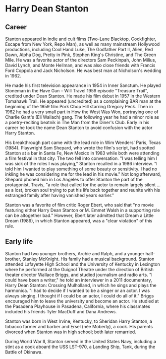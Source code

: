 # Harry Dean Stanton

## Career
Stanton appeared in indie and cult films (Two-Lane Blacktop, Cockfighter, Escape from New York, Repo Man), as well as many mainstream Hollywood productions, including Cool Hand Luke, The Godfather Part II, Alien, Red Dawn, Alpha Dog, Pretty in Pink, Stephen King's Christine, and The Green Mile. He was a favorite actor of the directors Sam Peckinpah, John Milius, David Lynch, and Monte Hellman, and was also close friends with Francis Ford Coppola and Jack Nicholson. He was best man at Nicholson's wedding in 1962.

He made his first television appearance in 1954 in Inner Sanctum. He played Stoneman in the Have Gun – Will Travel 1959 episode "Treasure Trail", credited under Dean Stanton. He made his film debut in 1957 in the Western Tomahawk Trail. He appeared (uncredited) as a complaining BAR man at the beginning of the 1959 film Pork Chop Hill starring Gregory Peck. Then in 1962 he had a very small part in How the West Was Won, portraying one of Charlie Gant's (Eli Wallach) gang. The following year he had a minor role as a poetry-reciting beatnik in The Man from the Diner's Club. Early in his career he took the name Dean Stanton to avoid confusion with the actor Harry Stanton.

His breakthrough part came with the lead role in Wim Wenders' Paris, Texas (1984). Playwright Sam Shepard, who wrote the film's script, had spotted Stanton at a bar in Santa Fe, New Mexico in 1983 while both were attending a film festival in that city. The two fell into conversation. "I was telling him I was sick of the roles I was playing," Stanton recalled in a 1986 interview. "I told him I wanted to play something of some beauty or sensitivity. I had no inkling he was considering me for the lead in his movie." Not long afterward, Shepard phoned him in Los Angeles to offer Stanton the part of the protagonist, Travis, "a role that called for the actor to remain largely silent ... as a lost, broken soul trying to put his life back together and reunite with his estranged family after having vanished years earlier."

Stanton was a favorite of film critic Roger Ebert, who said that "no movie featuring either Harry Dean Stanton or M. Emmet Walsh in a supporting role can be altogether bad." However, Ebert later admitted that Dream a Little Dream (1989), in which Stanton appeared, was a "clear violation" of this rule.

## Early life

Stanton had two younger brothers, Archie and Ralph, and a younger half-brother, Stanley McKnight. His family had a musical background. Stanton attended Lafayette High School and the University of Kentucky in Lexington where he performed at the Guignol Theatre under the direction of British theater director Wallace Briggs, and studied journalism and radio arts. "I could have been a writer," he told an interviewer in a 2011 documentary, Harry Dean Stanton: Crossing Mulholland, in which he sings and plays the harmonica. "I had to decide if I wanted to be a singer or an actor. I was always singing. I thought if I could be an actor, I could do all of it." Briggs encouraged him to leave the university and become an actor. He studied at the Pasadena Playhouse in Pasadena, California, where his classmates included his friends Tyler MacDuff and Dana Andrews.

Stanton was born in West Irvine, Kentucky, to Sheridan Harry Stanton, a tobacco farmer and barber and Ersel (née Moberly), a cook. His parents divorced when Stanton was in high school; both later remarried.

During World War II, Stanton served in the United States Navy, including a stint as a cook aboard the USS LST-970, a Landing Ship, Tank, during the Battle of Okinawa.

